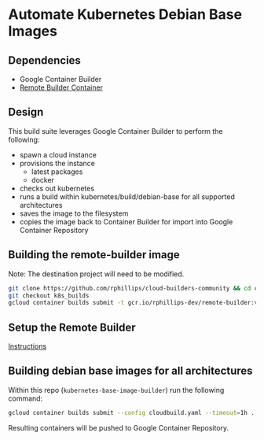 # Automate Kubernetes Debian Base Images

## Dependencies

* Google Container Builder
* [Remote Builder Container](https://github.com/rphillips/cloud-builders-community/tree/k8s_builds/remote-builder)

## Design

This build suite leverages Google Container Builder to perform the following:

* spawn a cloud instance
* provisions the instance
  * latest packages
  * docker
* checks out kubernetes
* runs a build within kubernetes/build/debian-base for all supported architectures
* saves the image to the filesystem
* copies the image back to Container Builder for import into Google Container Repository

## Building the remote-builder image

Note: The destination project will need to be modified.

``` sh
git clone https://github.com/rphillips/cloud-builders-community && cd cloud-builders-community
git checkout k8s_builds
gcloud container builds submit -t gcr.io/rphillips-dev/remote-builder:v0.3.1 . 
```

## Setup the Remote Builder

[Instructions](https://github.com/rphillips/cloud-builders-community/tree/fixes/cleanup_and_doc_fix/remote-builder#quick-start)

## Building debian base images for all architectures

Within this repo (`kubernetes-base-image-builder`) run the following command:

``` sh
gcloud container builds submit --config cloudbuild.yaml --timeout=1h .
```

Resulting containers will be pushed to Google Container Repository.
